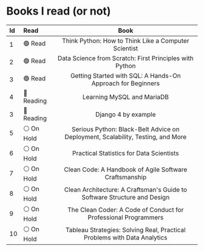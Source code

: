 # Books I read (or not)
<!-- 
1. Think Python: How to Think Like a Computer Scientist [Read]
2. Data Science from Scratch: First Principles with Python [Read]
3. Learning MySQL and MariaDB [Reading]
4. Serious Python: Black-Belt Advice on Deployment, Scalability, Testing, and More [On Hold]
5. Practical Statistics for Data Scientists [On Hold]
6. Clean Code: A Handbook of Agile Software Craftsmanship [On Hold]
7. Clean Architecture: A Craftsman's Guide to Software Structure and Design [On Hold]  -->

Id|Read|Book
:--|:--|:--:
1 | 🟢  Read   | Think Python: How to Think Like a Computer Scientist
2 | 🟢  Read   | Data Science from Scratch: First Principles with Python
3 | 🟢  Read   | Getting Started with SQL: A Hands-On Approach for Beginners
4 | 🔵 Reading | Learning MySQL and MariaDB
3 | 🔵 Reading | Django 4 by example
5 | ⚪️ On Hold | Serious Python: Black-Belt Advice on Deployment, Scalability, Testing, and More
6 | ⚪️ On Hold | Practical Statistics for Data Scientists
7 | ⚪️ On Hold | Clean Code: A Handbook of Agile Software Craftsmanship
8 | ⚪️ On Hold | Clean Architecture: A Craftsman's Guide to Software Structure and Design
9 | ⚪️ On Hold | The Clean Coder: A Code of Conduct for Professional Programmers
10| ⚪️ On Hold | Tableau Strategies: Solving Real, Practical Problems with Data Analytics


<!-- :white_check_mark:| :heavy_check_mark: ✅✔️☑️

🔘🔴🟠🟡🟢🔵🟣⚫️⚪️🟤 -->
